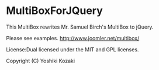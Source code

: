 MultiBoxForJQuery
=================

This MultiBox rewrites Mr. Samuel Birch's MultiBox to jQuery. 

Please see examples.
http://www.joomler.net/multibox/


License:Dual licensed under the MIT and GPL licenses.

Copyright (C) Yoshiki Kozaki

